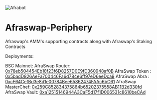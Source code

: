 ![Afrabot](https://afraswap.io/images/afrabot.png)

# Afraswap-Periphery
Afraswap's AMM's supporting contracts along with Afraswap's Staking Contracts

Deployments:

BSC Mainnet: 
AfraSwap Router: [0x78eb504454Eb18f23f6D8257D0E9fD360948af0B](https://www.bscscan.com/address/0x78eb504454Eb18f23f6D8257D0E9fD360948af0B)
AfraSwap Token : [0x5badD826AeFa700446Fa6d784e6ff97eD6eeDca9](https://www.bscscan.com/address/0x5badD826AeFa700446Fa6d784e6ff97eD6eeDca9)
AfraSwap Abra  : [0xcF64CefBd3e8d1e00784Bee65862474FAAc6bC61](https://www.bscscan.com/address/0xcF64CefBd3e8d1e00784Bee65862474FAAc6bC61)
AfraSwap MasterChef: [0x259C852834375864b65202375558AB11B2d330fd](https://www.bscscan.com/address/0x259C852834375864b65202375558AB11B2d330fd)
AfraSwap Vault: [0xa12515146944A3CaF5d17f1D006531c8610beCAd](https://www.bscscan.com/address/0xa12515146944A3CaF5d17f1D006531c8610beCAd)
